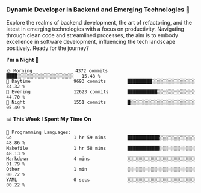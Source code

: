 ### Dynamic Developer in Backend and Emerging Technologies 🚀 

Explore the realms of backend development, the art of refactoring, and the latest in emerging technologies with a focus on productivity. Navigating through clean code and streamlined processes, the aim is to embody excellence in software development, influencing the tech landscape positively. Ready for the journey?

<!--START_SECTION:waka-->
**I'm a Night 🦉** 

```text
🌞 Morning                4372 commits        ████░░░░░░░░░░░░░░░░░░░░░   15.48 % 
🌆 Daytime                9693 commits        █████████░░░░░░░░░░░░░░░░   34.32 % 
🌃 Evening                12623 commits       ███████████░░░░░░░░░░░░░░   44.70 % 
🌙 Night                  1551 commits        █░░░░░░░░░░░░░░░░░░░░░░░░   05.49 % 
```


📊 **This Week I Spent My Time On** 

```text
💬 Programming Languages: 
Go                       1 hr 59 mins        ████████████░░░░░░░░░░░░░   48.86 % 
Makefile                 1 hr 58 mins        ████████████░░░░░░░░░░░░░   48.13 % 
Markdown                 4 mins              ░░░░░░░░░░░░░░░░░░░░░░░░░   01.79 % 
Other                    1 min               ░░░░░░░░░░░░░░░░░░░░░░░░░   00.72 % 
YAML                     0 secs              ░░░░░░░░░░░░░░░░░░░░░░░░░   00.22 % 
```


<!--END_SECTION:waka-->
